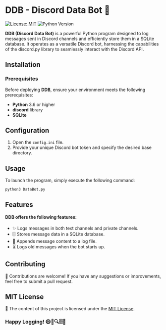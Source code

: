 # DDB - Discord Data Bot 🤖

[![License: MIT](https://img.shields.io/badge/License-MIT-yellow.svg)](LICENSE)
![Python Version](https://img.shields.io/badge/Python-3.6%2B-blue.svg)

**DDB (Discord Data Bot)** is a powerful Python program designed to log messages sent in Discord channels and efficiently store them in a SQLite database. It operates as a versatile Discord bot, harnessing the capabilities of the discord.py library to seamlessly interact with the Discord API.

## Installation

### Prerequisites

Before deploying **DDB**, ensure your environment meets the following prerequisites:

- **Python** 3.6 or higher
- **discord** library
- **SQLite**

## Configuration

1. Open the `config.ini` file.
2. Provide your unique Discord bot token and specify the desired base directory.

## Usage

To launch the program, simply execute the following command:

```python3 DataBot.py```

## Features

#### DDB offers the following features:

* ✨ Logs messages in both text channels and private channels.
* 🗄️ Stores message data in a SQLite database.
* 📜 Appends message content to a log file.
* ⏳ Logs old messages when the bot starts up.

## Contributing

🤝 Contributions are welcome! If you have any suggestions or improvements, feel free to submit a pull request.

## MIT License
📜 The content of this project is licensed under the [MIT License](LICENSE).

### Happy Logging! 😄📝🔍🗄️🤖

